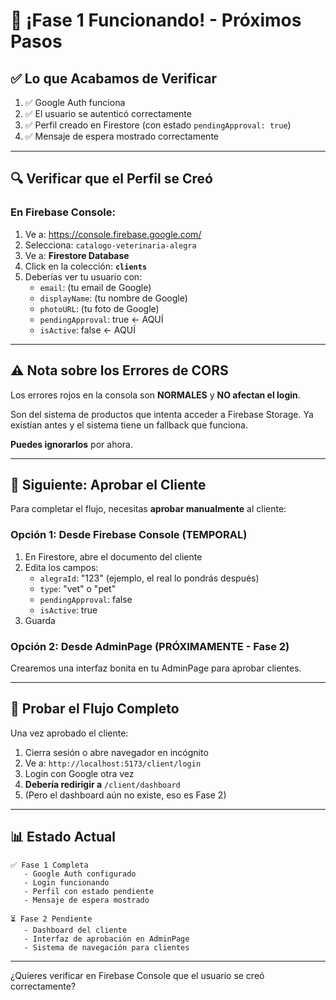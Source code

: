 # 🎉 ¡Fase 1 Funcionando! - Próximos Pasos

## ✅ Lo que Acabamos de Verificar

1. ✅ Google Auth funciona
2. ✅ El usuario se autenticó correctamente
3. ✅ Perfil creado en Firestore (con estado `pendingApproval: true`)
4. ✅ Mensaje de espera mostrado correctamente

---

## 🔍 Verificar que el Perfil se Creó

### En Firebase Console:

1. Ve a: https://console.firebase.google.com/
2. Selecciona: `catalogo-veterinaria-alegra`
3. Ve a: **Firestore Database**
4. Click en la colección: **`clients`**
5. Deberías ver tu usuario con:
   - `email`: (tu email de Google)
   - `displayName`: (tu nombre de Google)
   - `photoURL`: (tu foto de Google)
   - `pendingApproval`: true ← AQUÍ
   - `isActive`: false ← AQUÍ

---

## ⚠️ Nota sobre los Errores de CORS

Los errores rojos en la consola son **NORMALES** y **NO afectan el login**.

Son del sistema de productos que intenta acceder a Firebase Storage. Ya existían antes y el sistema tiene un fallback que funciona.

**Puedes ignorarlos** por ahora.

---

## 🎯 Siguiente: Aprobar el Cliente

Para completar el flujo, necesitas **aprobar manualmente** al cliente:

### Opción 1: Desde Firebase Console (TEMPORAL)

1. En Firestore, abre el documento del cliente
2. Edita los campos:
   - `alegraId`: "123" (ejemplo, el real lo pondrás después)
   - `type`: "vet" o "pet"
   - `pendingApproval`: false
   - `isActive`: true
3. Guarda

### Opción 2: Desde AdminPage (PRÓXIMAMENTE - Fase 2)

Crearemos una interfaz bonita en tu AdminPage para aprobar clientes.

---

## 🧪 Probar el Flujo Completo

Una vez aprobado el cliente:

1. Cierra sesión o abre navegador en incógnito
2. Ve a: `http://localhost:5173/client/login`
3. Login con Google otra vez
4. **Debería redirigir a** `/client/dashboard`
5. (Pero el dashboard aún no existe, eso es Fase 2)

---

## 📊 Estado Actual

```
✅ Fase 1 Completa
   - Google Auth configurado
   - Login funcionando
   - Perfil con estado pendiente
   - Mensaje de espera mostrado

⏳ Fase 2 Pendiente
   - Dashboard del cliente
   - Interfaz de aprobación en AdminPage
   - Sistema de navegación para clientes
```

---

¿Quieres verificar en Firebase Console que el usuario se creó correctamente?

